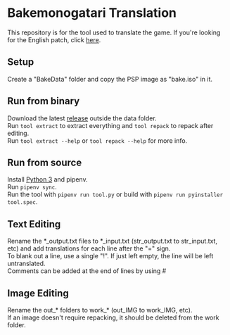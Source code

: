 # Bakemonogatari Translation
This repository is for the tool used to translate the game. If you're looking for the English patch, click [here](http://www.romhacking.net/translations/6638/).  
## Setup
Create a "BakeData" folder and copy the PSP image as "bake.iso" in it.  
## Run from binary
Download the latest [release](https://github.com/Illidanz/BakeTranslation/releases) outside the data folder.  
Run `tool extract` to extract everything and `tool repack` to repack after editing.  
Run `tool extract --help` or `tool repack --help` for more info.  
## Run from source
Install [Python 3](https://www.python.org/downloads/) and pipenv.  
Run `pipenv sync`.  
Run the tool with `pipenv run tool.py` or build with `pipenv run pyinstaller tool.spec`.  
## Text Editing
Rename the \*\_output.txt files to \*\_input.txt (str_output.txt to str_input.txt, etc) and add translations for each line after the "=" sign.  
To blank out a line, use a single "!". If just left empty, the line will be left untranslated.  
Comments can be added at the end of lines by using #  
## Image Editing
Rename the out\_\* folders to work\_\* (out_IMG to work_IMG, etc).  
If an image doesn't require repacking, it should be deleted from the work folder.  

